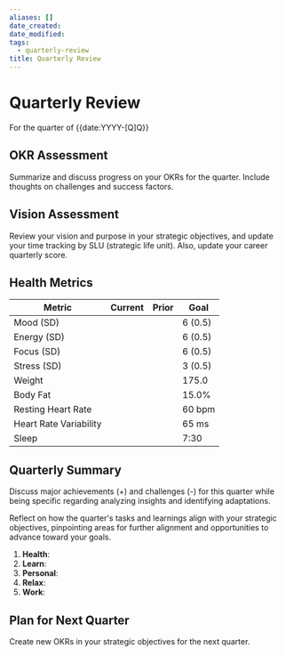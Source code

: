 ```yaml
---
aliases: []
date_created:
date_modified:
tags:
  - quarterly-review
title: Quarterly Review
---
```


# Quarterly Review

For the quarter of {{date:YYYY-[Q]Q}}

## OKR Assessment

Summarize and discuss progress on your OKRs for the quarter. Include thoughts on challenges and success factors.

## Vision Assessment

Review your vision and purpose in your strategic objectives, and update your time tracking by SLU (strategic life unit). Also, update your career quarterly score.

## Health Metrics

| Metric | Current | Prior | Goal |
| ---- | ---- | ---- | ---- |
| Mood (SD) |  |  | 6 (0.5) |
| Energy (SD) |  |  | 6 (0.5) |
| Focus (SD) |  |  | 6 (0.5) |
| Stress (SD) |  |  | 3 (0.5) |
| Weight |  |  | 175.0 |
| Body Fat |  |  | 15.0% |
| Resting Heart Rate |  |  | 60 bpm |
| Heart Rate Variability |  |  | 65 ms |
| Sleep |  |  | 7:30 |

## Quarterly Summary

Discuss major achievements (+) and challenges (-) for this quarter while being specific regarding analyzing insights and identifying adaptations.

Reflect on how the quarter's tasks and learnings align with your strategic objectives, pinpointing areas for further alignment and opportunities to advance toward your goals.

1. **Health**:
2. **Learn**:
3. **Personal**:
4. **Relax**:
5. **Work**:

## Plan for Next Quarter

Create new OKRs in your strategic objectives for the next quarter.
